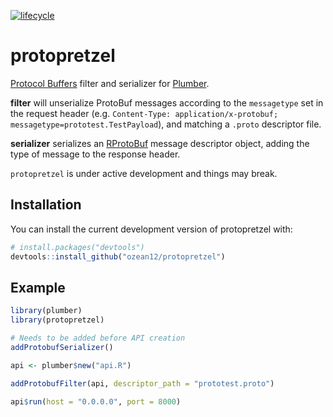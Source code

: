 [![lifecycle](https://img.shields.io/badge/lifecycle-experimental-orange.svg)](https://www.tidyverse.org/lifecycle/#experimental)

# protopretzel

[Protocol Buffers](https://developers.google.com/protocol-buffers/) filter and 
serializer for [Plumber](https://www.rplumber.io/).

**filter** will unserialize ProtoBuf messages according
to the `messagetype` set in the request header
(e.g. `Content-Type: application/x-protobuf; messagetype=prototest.TestPayload`), 
and matching a `.proto` descriptor file.

**serializer** serializes an [RProtoBuf](https://github.com/eddelbuettel/rprotobuf)
message descriptor object, adding the type of message to the response header.

`protopretzel` is under active development and things may break.


## Installation

You can install the current development version of protopretzel with:

``` r
# install.packages("devtools")
devtools::install_github("ozean12/protopretzel")
```

## Example

``` r
library(plumber)
library(protopretzel)

# Needs to be added before API creation
addProtobufSerializer()

api <- plumber$new("api.R")

addProtobufFilter(api, descriptor_path = "prototest.proto")

api$run(host = "0.0.0.0", port = 8000)
```

